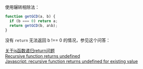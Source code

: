 使用辗转相除法：

```js
function getGCD(a, b) {
  if (b === 0) return a;
  return getGCD(b, a%b);
}
```

没有 `return` 无法返回 b !== 0 的情况，参见这个问答：

[关于js函数递归return问题](https://segmentfault.com/q/1010000006711914)   
[Recursive function returns undefined](https://www.reddit.com/r/javascript/comments/3p943m/recursive_function_returns_undefined/)   
[Javascript: recursive function returns undefined for existing value](https://stackoverflow.com/questions/36069423/javascript-recursive-function-returns-undefined-for-existing-value)
